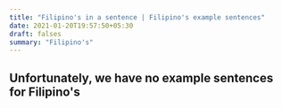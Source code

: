 ```yaml
---
title: "Filipino's in a sentence | Filipino's example sentences"
date: 2021-01-20T19:57:50+05:30
draft: falses
summary: "Filipino's"
---
```

## Unfortunately, we have no example sentences for Filipino's                 
